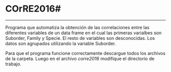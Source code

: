 # COrRE2016#
_______________________________
Programa que automatiza la obtención de las correlaciones entre las diferentes variables de un data frame en el cual las primeras varialbes son Suborder, Family y Specie. El resto de variables son desconocidas. Los datos son agrupados utilizando la variable Suborder.

Para que el programa funcione correctamente descargue todos los archivos de la carpeta.
Luego en el archivo *corre2016* modifique el directorio de trabajo.
